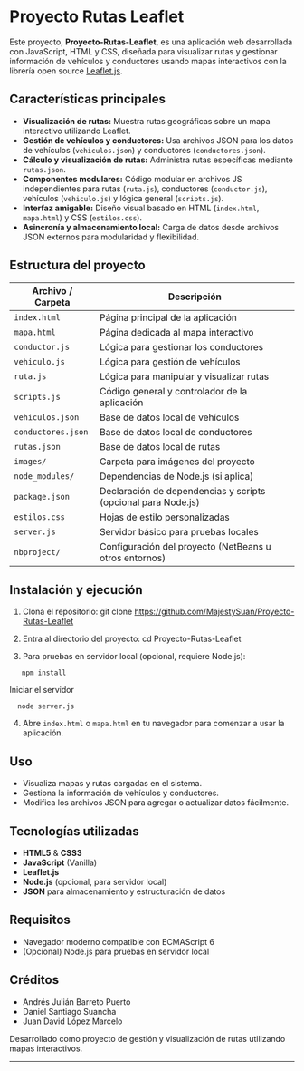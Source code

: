# Proyecto Rutas Leaflet

Este proyecto, **Proyecto-Rutas-Leaflet**, es una aplicación web desarrollada con JavaScript, HTML y CSS, diseñada para visualizar rutas y gestionar información de vehículos y conductores usando mapas interactivos con la librería open source [Leaflet.js](https://github.com/Leaflet/Leaflet).

## Características principales

- **Visualización de rutas:** Muestra rutas geográficas sobre un mapa interactivo utilizando Leaflet.
- **Gestión de vehículos y conductores:** Usa archivos JSON para los datos de vehículos (`vehiculos.json`) y conductores (`conductores.json`).
- **Cálculo y visualización de rutas:** Administra rutas específicas mediante `rutas.json`.
- **Componentes modulares:** Código modular en archivos JS independientes para rutas (`ruta.js`), conductores (`conductor.js`), vehículos (`vehiculo.js`) y lógica general (`scripts.js`).
- **Interfaz amigable:** Diseño visual basado en HTML (`index.html`, `mapa.html`) y CSS (`estilos.css`).
- **Asincronía y almacenamiento local:** Carga de datos desde archivos JSON externos para modularidad y flexibilidad.

## Estructura del proyecto

| Archivo / Carpeta        | Descripción                                                                    |
|--------------------------|--------------------------------------------------------------------------------|
| `index.html`             | Página principal de la aplicación                                              |
| `mapa.html`              | Página dedicada al mapa interactivo                                            |
| `conductor.js`           | Lógica para gestionar los conductores                                          |
| `vehiculo.js`            | Lógica para gestión de vehículos                                               |
| `ruta.js`                | Lógica para manipular y visualizar rutas                                       |
| `scripts.js`             | Código general y controlador de la aplicación                                  |
| `vehiculos.json`         | Base de datos local de vehículos                                               |
| `conductores.json`       | Base de datos local de conductores                                             |
| `rutas.json`             | Base de datos local de rutas                                                   |
| `images/`                | Carpeta para imágenes del proyecto                                             |
| `node_modules/`          | Dependencias de Node.js (si aplica)                                            |
| `package.json`           | Declaración de dependencias y scripts (opcional para Node.js)                  |
| `estilos.css`            | Hojas de estilo personalizadas                                                 |
| `server.js`              | Servidor básico para pruebas locales                                           |
| `nbproject/`             | Configuración del proyecto (NetBeans u otros entornos)                         |

## Instalación y ejecución

1. Clona el repositorio:
git clone https://github.com/MajestySuan/Proyecto-Rutas-Leaflet

2. Entra al directorio del proyecto:
cd Proyecto-Rutas-Leaflet

3. Para pruebas en servidor local (opcional, requiere Node.js):
 ```
    npm install
  ```
 Iniciar el servidor
  ```
    node server.js
  ```

4. Abre `index.html` o `mapa.html` en tu navegador para comenzar a usar la aplicación.

## Uso

- Visualiza mapas y rutas cargadas en el sistema.
- Gestiona la información de vehículos y conductores.
- Modifica los archivos JSON para agregar o actualizar datos fácilmente.

## Tecnologías utilizadas

- **HTML5** & **CSS3**
- **JavaScript** (Vanilla)
- **Leaflet.js**
- **Node.js** (opcional, para servidor local)
- **JSON** para almacenamiento y estructuración de datos

## Requisitos

- Navegador moderno compatible con ECMAScript 6
- (Opcional) Node.js para pruebas en servidor local

## Créditos

- Andrés Julián Barreto Puerto 
- Daniel Santiago Suancha 
- Juan David López Marcelo 

Desarrollado como proyecto de gestión y visualización de rutas utilizando mapas interactivos.

---
